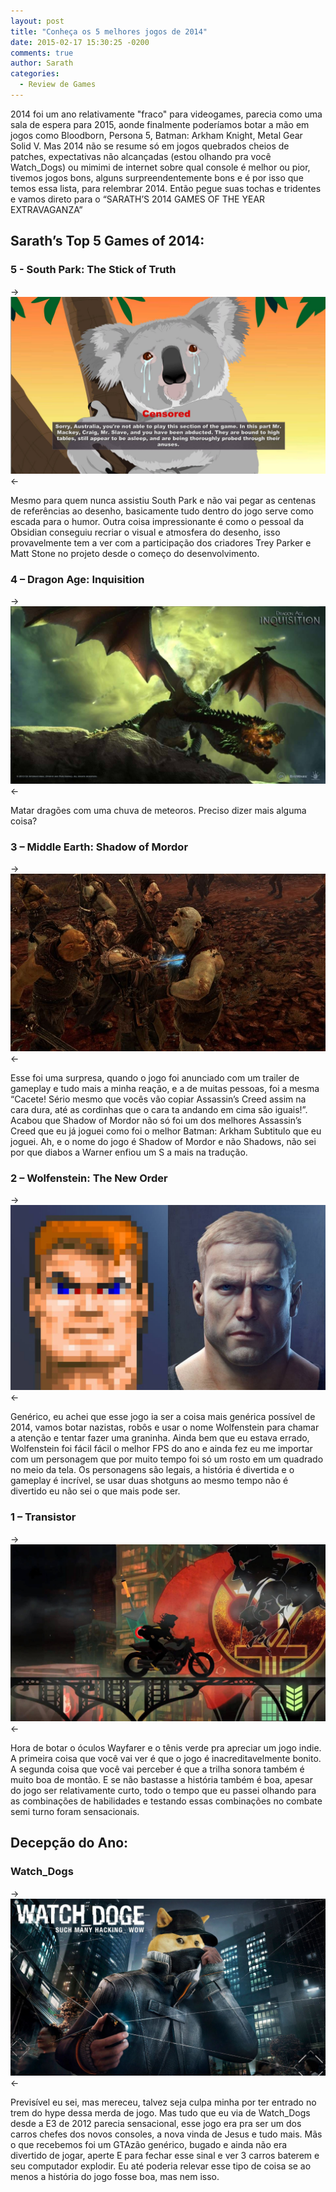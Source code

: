 ```yaml
---
layout: post
title: "Conheça os 5 melhores jogos de 2014"
date: 2015-02-17 15:30:25 -0200
comments: true
author: Sarath
categories:
  - Review de Games
---
```


2014 foi um ano relativamente "fraco" para videogames, parecia como uma sala de espera para 2015, aonde finalmente poderíamos botar a mão em jogos como Bloodborn, Persona 5, Batman: Arkham Knight, Metal Gear Solid V.
Mas 2014 não se resume só em jogos quebrados cheios de patches, expectativas não alcançadas (estou olhando pra você Watch_Dogs) ou mimimi de internet sobre qual console é melhor ou pior, tivemos jogos bons, alguns surpreendentemente bons e é por isso que temos essa lista, para relembrar 2014. Então pegue suas tochas e tridentes e vamos direto para o “SARATH’S 2014 GAMES OF THE YEAR EXTRAVAGANZA”

<!-- more -->

## Sarath’s Top 5 Games of 2014:

### 5 - South Park: The Stick of Truth

->![alt south_park](/images/2015-01-09-conheca-os-5-melhores-jogos-de-2014/south_park.jpg "south_park")<-

Mesmo para quem nunca assistiu South Park e não vai pegar as centenas de referências ao desenho, basicamente tudo dentro do jogo serve como escada para o humor. Outra coisa impressionante é como o pessoal da Obsidian conseguiu recriar o visual e atmosfera do desenho, isso provavelmente tem a ver com a participação dos criadores Trey Parker e Matt Stone no projeto desde o começo do desenvolvimento.

### 4 – Dragon Age: Inquisition

->![alt dragon_age](/images/2015-01-09-conheca-os-5-melhores-jogos-de-2014/dragon_age.jpg "dragon_age")<-

Matar dragões com uma chuva de meteoros. Preciso dizer mais alguma coisa?

### 3 – Middle Earth: Shadow of Mordor

->![alt sombras_de_mordor](/images/2015-01-09-conheca-os-5-melhores-jogos-de-2014/sombras_de_mordor.jpg "sombras_de_mordor")<-

Esse foi uma surpresa, quando o jogo foi anunciado com um trailer de gameplay e tudo mais a minha reação, e a de muitas pessoas, foi a mesma “Cacete! Sério mesmo que vocês vão copiar Assassin’s Creed assim na cara dura, até as cordinhas que o cara ta andando em cima são iguais!”. Acabou que Shadow of Mordor não só foi um dos melhores Assassin’s Creed que eu já joguei como foi o melhor Batman: Arkham Subtitulo que eu joguei. Ah, e o nome do jogo é Shadow of Mordor e não Shadows, não sei por que diabos a Warner enfiou um S a mais na tradução.

### 2 – Wolfenstein: The New Order

->![alt wolfenstein](/images/2015-01-09-conheca-os-5-melhores-jogos-de-2014/wolfenstein.jpg "wolfenstein")<-

Genérico, eu achei que esse jogo ia ser a coisa mais genérica possível de 2014, vamos botar nazistas, robôs e usar o nome Wolfenstein para chamar a atenção e tentar fazer uma graninha. Ainda bem que eu estava errado, Wolfenstein foi fácil fácil o melhor FPS do ano e ainda fez  eu me importar com um personagem que por muito tempo foi só um rosto em um quadrado no meio da tela. Os personagens são legais, a história é divertida e o gameplay é incrível, se usar duas shotguns ao mesmo tempo não é divertido eu não sei o que mais pode ser.

### 1 – Transistor

->![alt transistor](/images/2015-01-09-conheca-os-5-melhores-jogos-de-2014/transistor.jpg "transistor")<-

Hora de botar o óculos Wayfarer e o tênis verde pra apreciar um jogo indie. A primeira coisa que você vai ver é que o jogo é inacreditavelmente bonito. A segunda coisa que você vai perceber é que a trilha sonora também é muito boa de montão. E se não bastasse a história também é boa, apesar do jogo ser relativamente curto, todo o tempo que eu passei olhando para as combinações de habilidades e testando essas combinações no combate semi turno foram sensacionais.

## Decepção do Ano:

### Watch_Dogs

->![alt Watch_Dogs](/images/2015-01-09-conheca-os-5-melhores-jogos-de-2014/watch_doge.jpg "watch_doge")<-

Previsível eu sei, mas mereceu, talvez seja culpa minha por ter entrado no trem do hype dessa merda de jogo. Mas tudo que eu via de Watch_Dogs desde a E3 de 2012 parecia sensacional, esse jogo era pra ser um dos carros chefes dos novos consoles, a nova vinda de Jesus e tudo mais. Mãs o que recebemos foi um GTAzão genérico, bugado e ainda não era divertido de jogar, aperte E para fechar esse sinal e ver 3 carros baterem e seu computador explodir. Eu até poderia relevar esse tipo de coisa se ao menos a história do jogo fosse boa, mas nem isso.

